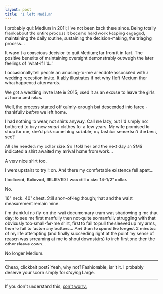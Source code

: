 ```yaml
---
layout: post
title: 'I left Medium'
---
```


I probably quit Medium in 2011; I've not been back there since.  Being totally frank about the entire process it became hard work keeping engaged, maintaining the daily routine, sustaining the decision-making, the triaging process…

It wasn't a conscious decision to quit Medium; far from it in fact.  The positive benefits of maintaining oversight demonstrably outweigh the later feelings of 'what-if I'd…'

I occasionally tell people an amusing-to-me anecdote associated with a wedding reception invite.  It ably illustrates if not why I left Medium then what happened afterwards.

We got a wedding invite late in 2015; used it as an excuse to leave the girls at home and relax.

Well, the process started off calmly-enough but descended into farce - thankfully *before* we left home.

I had nothing to wear, not shirts anyway.  Call me lazy, but I'd simply not bothered to buy new *smart* clothes for a few years.  My wife promised to shop for me, she'd pick something suitable; my fashion sense isn't the best, see?

All she needed: my collar size.  So I told her and the next day an SMS indicated a shirt awaited my arrival home from work…

A very nice shirt too.

I went upstairs to try it on.  And there my comfortable existence fell apart…

I believed, Believed, BELIEVED I was still a size 14-1/2" collar.

No.

16" neck.  40" chest.  Still short-of-leg though; that and the waist measurement remain mine.

I'm thankful no fly-on-the-wall documentary team was shadowing g me that day; to see me first manfully then not-quite so manfully struggling with that obviously too-small-for-me shirt, first to fail to pull the sleeved up my arms, then to fail to fasten any buttons…  And then to spend the longest 2 minutes of my life attempting (and finally succeeding right at the point my sense of reason was screaming at me to shout downstairs) to inch first one then the other sleeve down…

No longer Medium.

---

Cheap, clickbait post?  Yeah, why not?  Fashionable, isn't it.  I probably deserve your scorn simply for *staying* Large.

---

If you don't understand this, [don't worry.](http://medium.com/@bazbt3)
